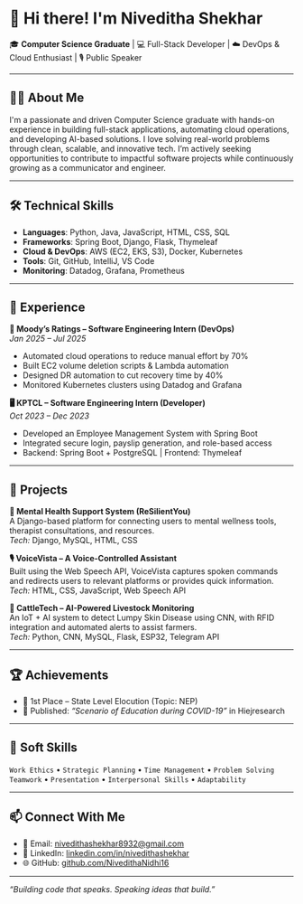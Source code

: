 # 👋 Hi there! I'm Niveditha Shekhar

🎓 **Computer Science Graduate** | 💻 Full-Stack Developer | ☁️ DevOps & Cloud Enthusiast | 🎙 Public Speaker

---

## 👩‍💻 About Me

I'm a passionate and driven Computer Science graduate with hands-on experience in building full-stack applications, automating cloud operations, and developing AI-based solutions. I love solving real-world problems through clean, scalable, and innovative tech. I’m actively seeking opportunities to contribute to impactful software projects while continuously growing as a communicator and engineer.

---

## 🛠️ Technical Skills

- **Languages**: Python, Java, JavaScript, HTML, CSS, SQL  
- **Frameworks**: Spring Boot, Django, Flask, Thymeleaf  
- **Cloud & DevOps**: AWS (EC2, EKS, S3), Docker, Kubernetes  
- **Tools**: Git, GitHub, IntelliJ, VS Code  
- **Monitoring**: Datadog, Grafana, Prometheus  

---

## 💼 Experience

**🔧 Moody’s Ratings – Software Engineering Intern (DevOps)**  
*Jan 2025 – Jul 2025*  
- Automated cloud operations to reduce manual effort by 70%  
- Built EC2 volume deletion scripts & Lambda automation  
- Designed DR automation to cut recovery time by 40%  
- Monitored Kubernetes clusters using Datadog and Grafana  

**🖥️ KPTCL – Software Engineering Intern (Developer)**  
*Oct 2023 – Dec 2023*  
- Developed an Employee Management System with Spring Boot  
- Integrated secure login, payslip generation, and role-based access  
- Backend: Spring Boot + PostgreSQL | Frontend: Thymeleaf

---

## 🚀 Projects

**🧠 Mental Health Support System (ReSilientYou)**  
A Django-based platform for connecting users to mental wellness tools, therapist consultations, and resources.  
*Tech:* Django, MySQL, HTML, CSS  

**🎙 VoiceVista – A Voice-Controlled Assistant**  
Built using the Web Speech API, VoiceVista captures spoken commands and redirects users to relevant platforms or provides quick information.  
*Tech:* HTML, CSS, JavaScript, Web Speech API  

**🐄 CattleTech – AI-Powered Livestock Monitoring**  
An IoT + AI system to detect Lumpy Skin Disease using CNN, with RFID integration and automated alerts to assist farmers.  
*Tech:* Python, CNN, MySQL, Flask, ESP32, Telegram API  

---

## 🏆 Achievements

- 🥇 1st Place – State Level Elocution (Topic: NEP)
- 📝 Published: *“Scenario of Education during COVID-19”* in Hiejresearch

---

## 🌱 Soft Skills

`Work Ethics` • `Strategic Planning` • `Time Management` • `Problem Solving`  
`Teamwork` • `Presentation` • `Interpersonal Skills` • `Adaptability`

---

## 📫 Connect With Me

- 📧 Email: [nivedithashekhar8932@gmail.com](mailto:nivedithashekhar8932@gmail.com)  
- 💼 LinkedIn: [linkedin.com/in/nivedithashekhar](https://www.linkedin.com/in/nivedithashekhar/)  
- 🌐 GitHub: [github.com/NivedithaNidhi16](https://github.com/NivedithaNidhi16)

---

_“Building code that speaks. Speaking ideas that build.”_
